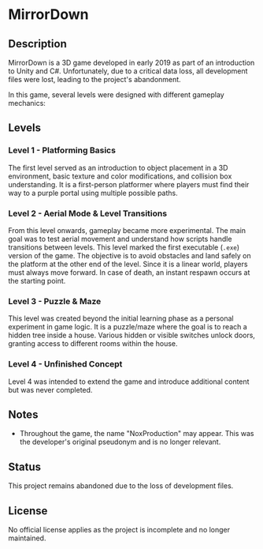 # MirrorDown

## Description
MirrorDown is a 3D game developed in early 2019 as part of an introduction to Unity and C#. Unfortunately, due to a critical data loss, all development files were lost, leading to the project's abandonment.

In this game, several levels were designed with different gameplay mechanics:

## Levels

### Level 1 - Platforming Basics
The first level served as an introduction to object placement in a 3D environment, basic texture and color modifications, and collision box understanding. It is a first-person platformer where players must find their way to a purple portal using multiple possible paths.

### Level 2 - Aerial Mode & Level Transitions
From this level onwards, gameplay became more experimental. The main goal was to test aerial movement and understand how scripts handle transitions between levels. This level marked the first executable (`.exe`) version of the game. The objective is to avoid obstacles and land safely on the platform at the other end of the level. Since it is a linear world, players must always move forward. In case of death, an instant respawn occurs at the starting point.

### Level 3 - Puzzle & Maze
This level was created beyond the initial learning phase as a personal experiment in game logic. It is a puzzle/maze where the goal is to reach a hidden tree inside a house. Various hidden or visible switches unlock doors, granting access to different rooms within the house.

### Level 4 - Unfinished Concept
Level 4 was intended to extend the game and introduce additional content but was never completed.

## Notes
- Throughout the game, the name "NoxProduction" may appear. This was the developer's original pseudonym and is no longer relevant.

## Status
This project remains abandoned due to the loss of development files.

## License
No official license applies as the project is incomplete and no longer maintained.

